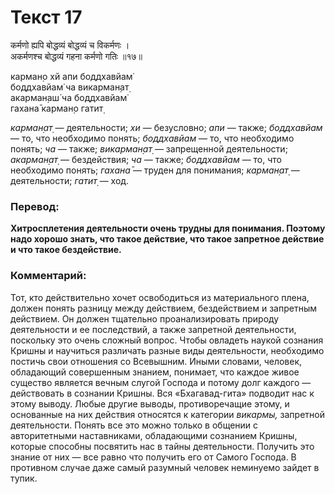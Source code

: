 # Текст 17

कर्मणो ह्यपि बोद्धव्यं बोद्धव्यं च विकर्मणः ।  
अकर्मणश्च बोद्धव्यं गहना कर्मणो गतिः ॥१७॥

карман̣о хй апи боддхавйам̇  
боддхавйам̇ ча викарман̣ат̣  
акарман̣аш́ ча боддхавйам̇  
гахана̄ карман̣о гатит̣

_карман̣ат̣_ — деятельности; _хи_ — безусловно; _апи_ — также; _боддхавйам_ — то, что необходимо понять; _боддхавйам_ — то, что необходимо понять; _ча_ — также; _викарман̣ат̣_ — запрещенной деятельности; _акарман̣ат̣_ — бездействия; _ча_ — также; _боддхавйам_ — то, что необходимо понять; _гахана̄_ — труден для понимания; _карман̣ат̣_ — деятельности; _гатит̣_ — ход.

### Перевод:

**Хитросплетения деятельности очень трудны для понимания. Поэтому надо хорошо знать, что такое действие, что такое запретное действие и что такое бездействие.**

### Комментарий:

Тот, кто действительно хочет освободиться из материального плена, должен понять разницу между действием, бездействием и запретным действием. Он должен тщательно проанализировать природу деятельности и ее последствий, а также запретной деятельности, поскольку это очень сложный вопрос. Чтобы овладеть наукой сознания Кришны и научиться различать разные виды деятельности, необходимо постичь свои отношения со Всевышним. Иными словами, человек, обладающий совершенным знанием, понимает, что каждое живое существо является вечным слугой Господа и потому долг каждого — действовать в сознании Кришны. Вся «Бхагавад-гита» подводит нас к этому выводу. Любые другие выводы, противоречащие этому, и основанные на них действия относятся к категории _викармы,_ запретной деятельности. Понять все это можно только в общении с авторитетными наставниками, обладающими сознанием Кришны, которые способны посвятить нас в тайны деятельности. Получить это знание от них — все равно что получить его от Самого Господа. В противном случае даже самый разумный человек неминуемо зайдет в тупик.
